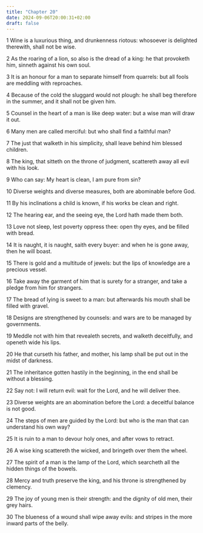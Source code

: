 ```yaml
---
title: "Chapter 20"
date: 2024-09-06T20:00:31+02:00
draft: false
---
```



1 Wine is a luxurious thing, and drunkenness riotous: whosoever is delighted therewith, shall not be wise.

2 As the roaring of a lion, so also is the dread of a king: he that provoketh him, sinneth against his own soul.

3 It is an honour for a man to separate himself from quarrels: but all fools are meddling with reproaches.

4 Because of the cold the sluggard would not plough: he shall beg therefore in the summer, and it shall not be given him.

5 Counsel in the heart of a man is like deep water: but a wise man will draw it out.

6 Many men are called merciful: but who shall find a faithful man?

7 The just that walketh in his simplicity, shall leave behind him blessed children.

8 The king, that sitteth on the throne of judgment, scattereth away all evil with his look.

9 Who can say: My heart is clean, I am pure from sin?

10 Diverse weights and diverse measures, both are abominable before God.

11 By his inclinations a child is known, if his works be clean and right.

12 The hearing ear, and the seeing eye, the Lord hath made them both.

13 Love not sleep, lest poverty oppress thee: open thy eyes, and be filled with bread.

14 It is naught, it is naught, saith every buyer: and when he is gone away, then he will boast.

15 There is gold and a multitude of jewels: but the lips of knowledge are a precious vessel.

16 Take away the garment of him that is surety for a stranger, and take a pledge from him for strangers.

17 The bread of lying is sweet to a man: but afterwards his mouth shall be filled with gravel.

18 Designs are strengthened by counsels: and wars are to be managed by governments.

19 Meddle not with him that revealeth secrets, and walketh deceitfully, and openeth wide his lips.

20 He that curseth his father, and mother, his lamp shall be put out in the midst of darkness.

21 The inheritance gotten hastily in the beginning, in the end shall be without a blessing.

22 Say not: I will return evil: wait for the Lord, and he will deliver thee.

23 Diverse weights are an abomination before the Lord: a deceitful balance is not good.

24 The steps of men are guided by the Lord: but who is the man that can understand his own way?

25 It is ruin to a man to devour holy ones, and after vows to retract.

26 A wise king scattereth the wicked, and bringeth over them the wheel.

27 The spirit of a man is the lamp of the Lord, which searcheth all the hidden things of the bowels.

28 Mercy and truth preserve the king, and his throne is strengthened by clemency.

29 The joy of young men is their strength: and the dignity of old men, their grey hairs.

30 The blueness of a wound shall wipe away evils: and stripes in the more inward parts of the belly.

